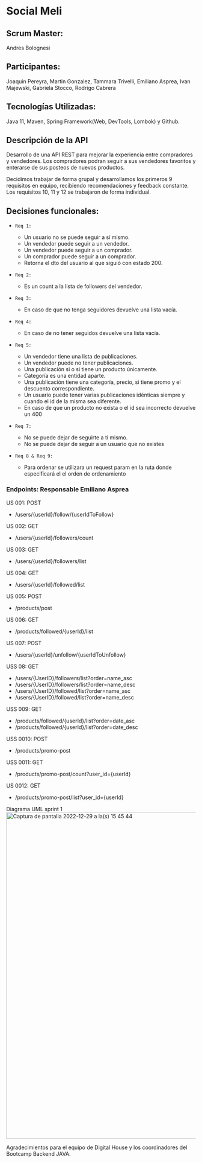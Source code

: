 # Social Meli


## Scrum Master: 
Andres Bolognesi
## Participantes: 
Joaquin Pereyra, Martin Gonzalez, Tammara Trivelli, Emiliano Asprea, Ivan Majewski, Gabriela Stocco, Rodrigo Cabrera

## Tecnologías Utilizadas: 
Java 11, Maven, Spring Framework(Web, DevTools, Lombok) y Github.

## Descripción de la API
Desarrollo de una API REST para mejorar la experiencia entre compradores y vendedores.
Los compradores podran seguir a sus vendedores favoritos y enterarse de sus posteos de nuevos productos.

Decidimos trabajar de forma grupal y desarrollamos los primeros 9 requisitos en equipo, recibiendo recomendaciones y feedback constante.
Los requisitos 10, 11 y 12 se trabajaron de forma individual.

## Decisiones funcionales: 
*     Req 1:
    * Un usuario no se puede seguir a sí mismo.
    * Un vendedor puede seguir a un vendedor.
    * Un vendedor puede seguir a un comprador.
    * Un comprador puede seguir a un comprador.
    * Retorna el dto del usuario al que siguió con estado 200.

*     Req 2:
     * Es un count a la lista de followers del vendedor.

*     Req 3:
     * En caso de que no tenga seguidores devuelve una lista vacía.

*     Req 4:
     * En caso de no tener seguidos devuelve una lista vacía.

*     Req 5:
     * Un vendedor tiene una lista de publicaciones.
     * Un vendedor puede no tener publicaciones.
     * Una publicación si o si tiene un producto únicamente.
     * Categoría es una entidad aparte.
     * Una publicación tiene una categoría, precio, si tiene promo y el descuento correspondiente.
     * Un usuario puede tener varias publicaciones idénticas siempre y cuando el id de la misma sea diferente.
     * En caso de que un producto no exista o el id sea incorrecto devuelve un 400

*     Req 7:
    * No se puede dejar de seguirte a ti mismo.
    * No se puede dejar de seguir a un usuario que no existes

*     Req 8 & Req 9:
    * Para ordenar se utilizara un request param en la ruta donde especificará el el orden de ordenamiento


### Endpoints: Responsable Emiliano Asprea

US 001: POST
- /users/{userId}/follow/{userIdToFollow}

US 002: GET
- /users/{userId}/followers/count

US 003: GET
- /users/{userId}/followers/list

US 004: GET
- /users/{userId}/followed/list

US 005: POST
- /products/post

US 006: GET
- /products/followed/{userId}/list

US 007: POST
- /users/{userId}/unfollow/{userIdToUnfollow}

USS 08: GET
- /users/{UserID}/followers/list?order=name_asc
- /users/{UserID}/followers/list?order=name_desc
- /users/{UserID}/followed/list?order=name_asc
- /users/{UserID}/followed/list?order=name_desc

USS 009: GET
- /products/followed/{userId}/list?order=date_asc
- /products/followed/{userId}/list?order=date_desc

USS 0010: POST
- /products/promo-post

USS 0011: GET
- /products/promo-post/count?user_id={userId}

US 0012: GET
- /products/promo-post/list?user_id={userId}


Diagrama UML sprint 1
<img width="866" alt="Captura de pantalla 2022-12-29 a la(s) 15 45 44" src="https://user-images.githubusercontent.com/119961027/209996229-832d4c74-948f-40f8-ba4b-442d76f39a92.png">

Agradecimientos para el equipo de Digital House y los coordinadores del Bootcamp Backend JAVA.

